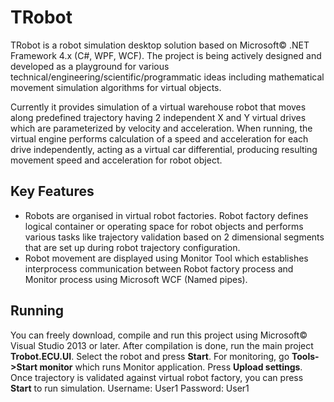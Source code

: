 # TRobot

TRobot is a robot simulation desktop solution based on Microsoft&copy; .NET Framework 4.x (C#, WPF, WCF).
The project is being actively designed and developed as a playground for various technical/engineering/scientific/programmatic ideas including mathematical movement simulation algorithms for virtual objects.

Currently it provides simulation of a virtual warehouse robot that moves along predefined trajectory having 2 independent X and Y virtual drives which are parameterized by velocity and acceleration. When running, the virtual engine performs 
calculation of a speed and acceleration for each drive independently, acting as a virtual car differential, producing resulting movement speed and acceleration for robot object.

## Key Features

  - Robots are organised in virtual robot factories. Robot factory defines logical container or operating space for robot objects and performs various tasks like trajectory validation based on 2 dimensional segments that are set up during robot trajectory configuration.
  - Robot movement are displayed using Monitor Tool which establishes interprocess communication between Robot factory process and Monitor process using Microsoft WCF (Named pipes).


## Running

You can freely download, compile and run this project using Microsoft&copy; Visual Studio 2013 or later. After compilation is done, run the main project **Trobot.ECU.UI**. Select the robot and press **Start**. For monitoring, go **Tools->Start monitor** which runs Monitor application. Press **Upload settings**. Once trajectory is validated against virtual robot factory, you can press **Start** to run simulation.
Username: User1
Password: User1


